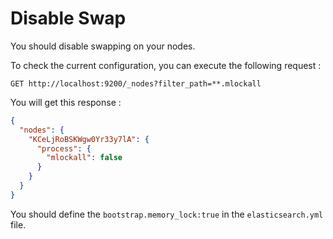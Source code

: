 # Disable Swap

You should disable swapping on your nodes.

To check the current configuration, you can execute the following request :

```shell
GET http://localhost:9200/_nodes?filter_path=**.mlockall
```

You will get this response :

```json
{
  "nodes": {
    "KCeLjRoBSKWgw0Yr33y7lA": {
      "process": {
        "mlockall": false
      }
    }
  }
}
```

You should define the `bootstrap.memory_lock:true` in the `elasticsearch.yml` file.
